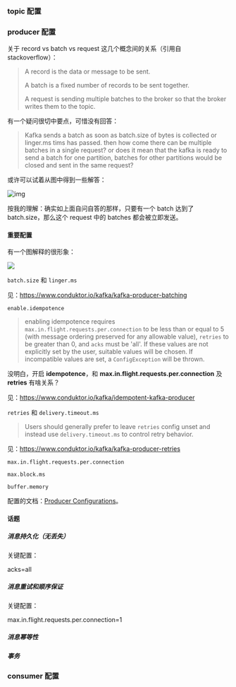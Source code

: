 ### topic 配置

### producer 配置

关于 record vs batch vs request 这几个概念间的关系（引用自stackoverflow）：

> A record is the data or message to be sent.
>
> A batch is a fixed number of records to be sent together.
>
> A request is sending multiple batches to the broker so that the broker writes them to the topic.

有一个疑问很切中要点，可惜没有回答：

> Kafka sends a batch as soon as batch.size of bytes is collected or linger.ms tims has passed. then how come there can be multiple batches in a single request? or does it mean that the kafka is ready to send a batch for one partition, batches for other partitions would be closed and sent in the same request? 

或许可以试着从图中得到一些解答：

![img](http://poettian-md-doc.oss-cn-beijing.aliyuncs.com/20220604/zn6mo6.png)

按我的理解：确实如上面自问自答的那样，只要有一个 batch 达到了 batch.size，那么这个 request 中的 batches 都会被立即发送。

#### 重要配置

有一个图解释的很形象：

![](http://poettian-md-doc.oss-cn-beijing.aliyuncs.com/20220604/93WUud.webp)

`batch.size` 和 `linger.ms`

见：https://www.conduktor.io/kafka/kafka-producer-batching

`enable.idempotence`

> enabling idempotence requires `max.in.flight.requests.per.connection` to be less than or equal to 5 (with message ordering preserved for any allowable value), `retries` to be greater than 0, and `acks` must be 'all'. If these values are not explicitly set by the user, suitable values will be chosen. If incompatible values are set, a `ConfigException` will be thrown.

没明白，开启 **idempotence**，和 **max.in.flight.requests.per.connection** 及 **retries** 有啥关系？

见：https://www.conduktor.io/kafka/idempotent-kafka-producer

`retries` 和 `delivery.timeout.ms`

> Users should generally prefer to leave `retries` config unset and instead use `delivery.timeout.ms` to control retry behavior.

见：https://www.conduktor.io/kafka/kafka-producer-retries

`max.in.flight.requests.per.connection`

`max.block.ms`

`buffer.memory`

配置的文档：[Producer Configurations](https://docs.confluent.io/platform/current/installation/configuration/producer-configs.html)。

#### 话题

##### 消息持久化（无丢失）

关键配置：

acks=all

##### 消息重试和顺序保证

关键配置：

max.in.flight.requests.per.connection=1

##### 消息幂等性

##### 事务

### consumer 配置